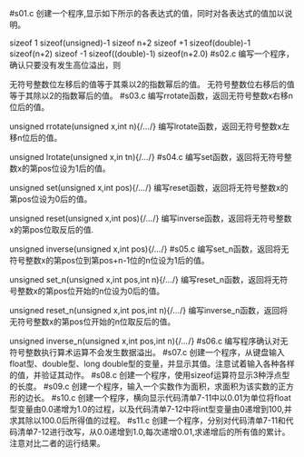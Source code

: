 #s01.c
创建一个程序,显示如下所示的各表达式的值，同时对各表达式的值加以说明。

sizeof 1        sizeof(unsigned)-1      sizeof n+2
sizeof +1       sizeof(double)-1        sizeof(n+2)
sizeof -1       sizeof((double)-1)      sizeof(n+2.0)
#s02.c
编写一个程序，确认只要没有发生高位溢出，则

无符号整数位左移后的值等于其乘以2的指数幂后的值。
无符号整数位右移后的值等于其除以2的指数幂后的值。
#s03.c
编写rrotate函数，返回无符号整数x右移n位后的值。

unsigned rrotate(unsigned x,int n){/*...*/}
编写lrotate函数，返回无符号整数x左移n位后的值。

unsigned lrotate(unsigned x,in tn){/*...*/}
#s04.c
编写set函数，返回将无符号整数x的第pos位设为1后的值。

unsigned set(unsigned x,int pos){/*...*/}
编写reset函数，返回将无符号整数x的第pos位设为0后的值。

unsigned reset(unsigned x,int pos){/*...*/}
编写inverse函数，返回将无符号整数x的第pos位取反后的值.

unsigned inverse(unsigned x,int pos){/*...*/}
#s05.c
编写set_n函数，返回将无符号整数x的第pos位到第pos+n-1位的n位设为1后的值。

unsigned set_n(unsigned x,int pos,int n){/*...*/}
编写reset_n函数，返回将无符号整数x的第pos位开始的n位设为0后的值。

unsigned reset_n(unsigned x,int pos,int n){/*...*/}
编写inverse_n函数，返回将无符号整数x的第pos位开始的n位取反后的值。

unsigned inverse_n(unsigned x,int pos,int n){/*...*/}
#s06.c
编写程序确认对无符号整数执行算术运算不会发生数据溢出。
#s07.c
创建一个程序，从键盘输入float型、double型、long double型的变量，并显示其值。注意试着输入各种各样的值，并验证其动作。
#s08.c
创建一个程序，使用sizeof运算符显示3种浮点型的长度。
#s09.c
创建一个程序，输入一个实数作为面积，求面积为该实数的正方形的边长。
#s10.c
创建一个程序，横向显示代码清单7-11中以0.01为单位将float型变量由0.0递增为1.0的过程，以及代码清单7-12中将int型变量由0递增到100,并求其除以100.0后所得值的过程。
#s11.c
创建一个程序，分别对代码清单7-11和代码清单7-12进行改写，从0.0递增到1.0,每次递增0.01,求递增后的所有值的累计。注意对比二者的运行结果。
